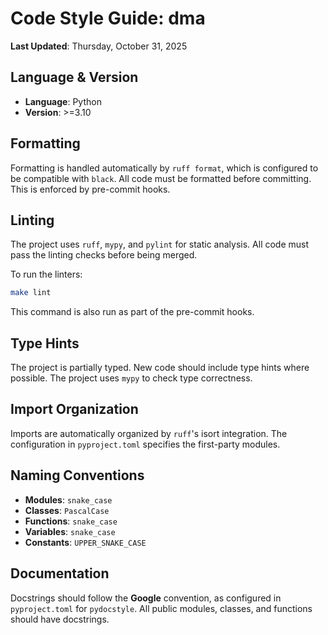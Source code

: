 # Code Style Guide: dma

**Last Updated**: Thursday, October 31, 2025

## Language & Version

- **Language**: Python
- **Version**: >=3.10

## Formatting

Formatting is handled automatically by `ruff format`, which is configured to be compatible with `black`. All code must be formatted before committing. This is enforced by pre-commit hooks.

## Linting

The project uses `ruff`, `mypy`, and `pylint` for static analysis. All code must pass the linting checks before being merged.

To run the linters:

```bash
make lint
```

This command is also run as part of the pre-commit hooks.

## Type Hints

The project is partially typed. New code should include type hints where possible. The project uses `mypy` to check type correctness.

## Import Organization

Imports are automatically organized by `ruff`'s isort integration. The configuration in `pyproject.toml` specifies the first-party modules.

## Naming Conventions

- **Modules**: `snake_case`
- **Classes**: `PascalCase`
- **Functions**: `snake_case`
- **Variables**: `snake_case`
- **Constants**: `UPPER_SNAKE_CASE`

## Documentation

Docstrings should follow the **Google** convention, as configured in `pyproject.toml` for `pydocstyle`. All public modules, classes, and functions should have docstrings.
